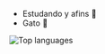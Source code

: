 - Estudando y afins 🤬
- Gato 🌟

![Top languages](https://github-readme-stats.vercel.app/api/top-langs/?username=mastiico&show_icons=true&theme=radical)

